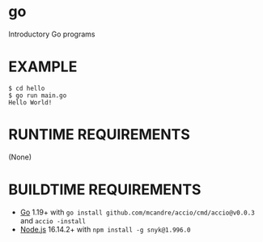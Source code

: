 # go

Introductory Go programs

# EXAMPLE

```console
$ cd hello
$ go run main.go
Hello World!
```

# RUNTIME REQUIREMENTS

(None)

# BUILDTIME REQUIREMENTS

* [Go](https://golang.org/) 1.19+ with `go install github.com/mcandre/accio/cmd/accio@v0.0.3` and `accio -install`
* [Node.js](https://nodejs.org/en) 16.14.2+ with `npm install -g snyk@1.996.0`
